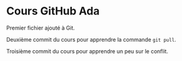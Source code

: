 # Cours GitHub Ada

Premier fichier ajouté à Git.

Deuxième commit du cours pour apprendre la commande `git pull`.

Troisième commit du cours pour apprendre un peu sur le conflit.
